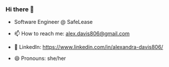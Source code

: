 ### Hi there 👋

- Software Engineer @ SafeLease

- 📫 How to reach me: alex.davis806@gmail.com
- 📱 LinkedIn: https://www.linkedin.com/in/alexandra-davis806/
- 😄 Pronouns: she/her

<!--
**alexandradavis806/alexandradavis806** is a ✨ _special_ ✨ repository because its `README.md` (this file) appears on your GitHub profile.

Here are some ideas to get you started:

- I’m currently working as a software engineering intern with a company called RealBlocks
- 🌱 I’m currently learning various roles with a focus on full stack and system engineering, as well as product management
- 👯 I have a separate github for my internship role, so that's why my green squares are minimal right now :-)
- 📫 How to reach me: alex.davis806@gmail.com
- 😄 Pronouns: she/her
-->

